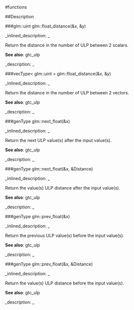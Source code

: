 #functions


<!--
_visible: True_
_advanced: False_
-->

##Description





<!----------------------------------------------------------------------------->

###glm::uint glm::float_distance(&x, &y)

<!--
_syntax: glm::float_distance(&x, &y)_
_name: glm::float_distance_
_returns: glm::uint_
_returns_description: _
_parameters: const T &x, const T &y_
_version_started: 0.10.0_
_version_deprecated: _
_summary: _
_constant: False_
_static: False_
_visible: True_
_advanced: False_
-->

_inlined_description: _

Return the distance in the number of ULP between 2 scalars.

**See also**: gtc_ulp





_description: _







<!----------------------------------------------------------------------------->

###vecType< glm::uint > glm::float_distance(&x, &y)

<!--
_syntax: glm::float_distance(&x, &y)_
_name: glm::float_distance_
_returns: vecType< glm::uint >_
_returns_description: _
_parameters: const vecType< T > &x, const vecType< T > &y_
_version_started: 0.10.0_
_version_deprecated: _
_summary: _
_constant: False_
_static: False_
_visible: True_
_advanced: False_
-->

_inlined_description: _

Return the distance in the number of ULP between 2 vectors.

**See also**: gtc_ulp





_description: _







<!----------------------------------------------------------------------------->

###genType glm::next_float(&x)

<!--
_syntax: glm::next_float(&x)_
_name: glm::next_float_
_returns: genType_
_returns_description: _
_parameters: const genType &x_
_version_started: 0.10.0_
_version_deprecated: _
_summary: _
_constant: False_
_static: False_
_visible: True_
_advanced: False_
-->

_inlined_description: _

Return the next ULP value(s) after the input value(s).

**See also**: gtc_ulp





_description: _







<!----------------------------------------------------------------------------->

###genType glm::next_float(&x, &Distance)

<!--
_syntax: glm::next_float(&x, &Distance)_
_name: glm::next_float_
_returns: genType_
_returns_description: _
_parameters: const genType &x, const glm::uint &Distance_
_version_started: 0.10.0_
_version_deprecated: _
_summary: _
_constant: False_
_static: False_
_visible: True_
_advanced: False_
-->

_inlined_description: _

Return the value(s) ULP distance after the input value(s).

**See also**: gtc_ulp





_description: _







<!----------------------------------------------------------------------------->

###genType glm::prev_float(&x)

<!--
_syntax: glm::prev_float(&x)_
_name: glm::prev_float_
_returns: genType_
_returns_description: _
_parameters: const genType &x_
_version_started: 0.10.0_
_version_deprecated: _
_summary: _
_constant: False_
_static: False_
_visible: True_
_advanced: False_
-->

_inlined_description: _

Return the previous ULP value(s) before the input value(s).

**See also**: gtc_ulp





_description: _







<!----------------------------------------------------------------------------->

###genType glm::prev_float(&x, &Distance)

<!--
_syntax: glm::prev_float(&x, &Distance)_
_name: glm::prev_float_
_returns: genType_
_returns_description: _
_parameters: const genType &x, const glm::uint &Distance_
_version_started: 0.10.0_
_version_deprecated: _
_summary: _
_constant: False_
_static: False_
_visible: True_
_advanced: False_
-->

_inlined_description: _

Return the value(s) ULP distance before the input value(s).

**See also**: gtc_ulp





_description: _







<!----------------------------------------------------------------------------->

